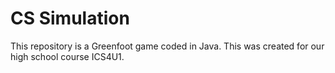 # CS Simulation
This repository is a Greenfoot game coded in Java. This was created for our high school course ICS4U1.

